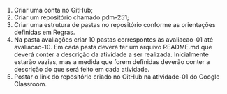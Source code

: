 
1) Criar uma conta no GitHub;
2) Criar um repositório chamado pdm-251;
3) Criar uma estrutura de pastas no repositório conforme as orientações definidas em Regras.
4) Na pasta avaliações criar 10 pastas correspontes às avaliacao-01 até avaliacao-10. Em cada pasta deverá ter um arquivo README.md que deverá conter a descrição da atividade a ser realizada. Inicialmente estarão vazias, mas a medida que forem definidas deverão conter a descrição do que será feito em cada atividade.
5) Postar o link do repositório criado no GitHub na atividade-01 do Google Classroom.
